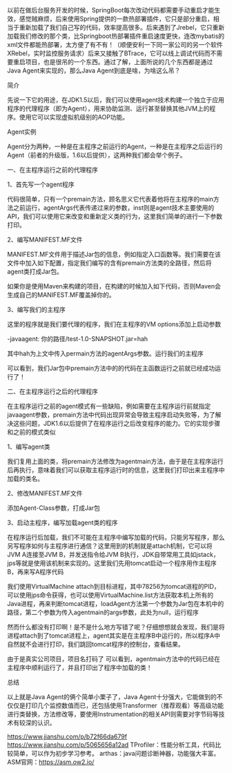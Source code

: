 以前在做后台服务开发的时候，SpringBoot每次改动代码都需要手动重启才能生效，感觉贼麻烦，后来使用Spring提供的一款热部署插件，它只是部分重启，相当于重新加载了我们自己写的代码，效率提高很多。后来遇到了Jrebel，它只重新加载我们修改的那个类，比Springboot热部署插件重启速度更快，连改mybatis的xml文件都能热部署，太方便了有不有！（顺便安利一下同一家公司的另一个软件XRebel，实时监控服务请求）后来又接触了BTrace，它可以线上调试代码而不需要重启项目，也是很吊的一个东西。通过了解，上面所说的几个东西都是通过Java Agent来实现的，那么Java Agent到底是啥，为啥这么吊？

简介

先说一下它的用途，在JDK1.5以后，我们可以使用agent技术构建一个独立于应用程序的代理程序（即为Agent），用来协助监测、运行甚至替换其他JVM上的程序。使用它可以实现虚拟机级别的AOP功能。

Agent实例

Agent分为两种，一种是在主程序之前运行的Agent，一种是在主程序之后运行的Agent（前者的升级版，1.6以后提供），这两种我们都会举个例子。

一、在主程序运行之前的代理程序

1、首先写一个agent程序


代码很简单，只有一个premain方法，顾名思义它代表着他将在主程序的main方法之前运行，agentArgs代表传递过来的参数，inst则是agent技术主要使用的API，我们可以使用它来改变和重新定义类的行为，这里我们简单的进行一下参数打印。

2、编写MANIFEST.MF文件

MANIFEST.MF文件用于描述Jar包的信息，例如指定入口函数等。我们需要在该文件中加入如下配置，指定我们编写的含有premain方法类的全路径，然后将agent类打成Jar包。


如果你是使用Maven来构建的项目，在构建的时候加入如下代码，否则Maven会生成自己的MANIFEST.MF覆盖掉你的。


3、编写我们的主程序

这里的程序就是我们要代理的程序，我们在主程序的VM options添加上启动参数

-javaagent: 你的路径/test-1.0-SNAPSHOT.jar=hah

其中hah为上文中传入permain方法的agentArgs参数。运行我们的主程序


可以看到，我们Jar包中premain方法中的的代码在主函数运行之前就已经成功运行了！

二、在主程序运行之后的代理程序

在主程序运行之前的agent模式有一些缺陷，例如需要在主程序运行前就指定javaagent参数，premain方法中代码出现异常会导致主程序启动失败等，为了解决这些问题，JDK1.6以后提供了在程序运行之后改变程序的能力。它的实现步骤和之前的模式类似

1、编写agent类

我们复用上面的类，将premain方法修改为agentmain方法，由于是在主程序运行后再执行，意味着我们可以获取主程序运行时的信息，这里我们打印出来主程序中加载的类名。


2、修改MANIFEST.MF文件

添加Agent-Class参数，打成Jar包


3、启动主程序，编写加载agent类的程序

在程序运行后加载，我们不可能在主程序中编写加载的代码，只能另写程序，那么另写程序如何与主程序进行通信？这里用到的机制就是attach机制，它可以将JVM A连接至JVM B，并发送指令给JVM B执行，JDK自带常用工具如jstack，jps等就是使用该机制来实现的。这里我们先用tomcat启动一个程序用作主程序B，再来写A程序代码


我们使用VirtualMachine attach到目标进程，其中78256为tomcat进程的PID，可以使用jps命令获得，也可以使用VirtualMachine.list方法获取本机上所有的Java进程，再来判断tomcat进程，loadAgent方法第一个参数为Jar包在本机中的路径，第二个参数为传入agentmain的args参数，此处为null，运行程序


然而什么都没有打印啊！是不是什么地方写错了呢？仔细想想就会发现，我们是将进程attach到了tomcat进程上，agent其实是在主程序B中运行的，所以程序A中自然就不会进行打印，我们跳回tomcat程序的控制台，查看结果。

由于是真实公司项目，项目名打码了
可以看到，agentmain方法中的代码已经在主程序中顺利运行了，并且打印出了程序中加载的类！

总结

以上就是Java Agent的俩个简单小栗子了，Java Agent十分强大，它能做到的不仅仅是打印几个监控数值而已，还包括使用Transformer（推荐观看）等高级功能进行类替换，方法修改等，要使用Instrumentation的相关API则需要对字节码等技术有较深的认识。

https://www.jianshu.com/p/b72f66da679f
https://www.jianshu.com/p/5065656a12ad
TProfiler：性能分析工具，代码比较简单，可以作为初步学习参考。
arthas：java问题诊断神器，功能强大丰富。
ASM官网：https://asm.ow2.io/